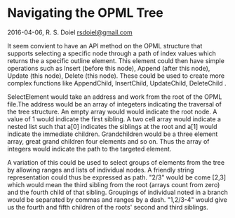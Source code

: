 
# Navigating the OPML Tree

2016-04-06, R. S. Doiel <rsdoiel@gmail.com>

It seem convient to have an API method on the OPML structure that supports
selecting a specific node through a path of index values which returns
the a specific outline element. This element could then have simple operations such as Insert (before this node), Append (after this node), Update (this node), Delete (this node). These could be used to create
more complex functions like AppendChild, InsertChild, UpdateChild, DeleteChild . 

SelectElement would take an address and work from the root of the OPML file.The address would be an array of integeters indicating the traversal of the tree structure. An empty array would would indicate the root node. A value of 1 would indicate the first sibling. A two cell array would indicate a nested list such that a[0] indicates the siblings at the root and a[1] would indicate the immediate children. Grandchildren would be a three element array, great grand children four elements and so on. Thus the array of integers would indicate the path to the targeted element.

A variation of this could be used to select groups of elements from the tree by allowing ranges and lists of individual nodes. A friendly string representation could thus be expressed as path. "2/3" would be come [2,3] which would mean the third sibling from the root (arrays count from zero) and the fourth child of that sibling. Groupings of individual noted in a branch would be separated by commas and ranges by a dash. "1,2/3-4" would give us the fourth and fifth children of the roots' second and third siblings.




